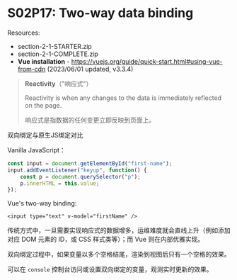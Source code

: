 # S02P17: Two-way data binding

Resources:

- section-2-1-STARTER.zip
- section-2-1-COMPLETE.zip
- **Vue installation** - https://vuejs.org/guide/quick-start.html#using-vue-from-cdn (2023/06/01 updated, v3.3.4)



> **Reactivity**（"响应式"）
>
> Reactivity is when any changes to the data is immediately reflected on the page.
>
> 响应式是指数据的任何变更立即反映到页面上。



双向绑定与原生JS绑定对比

Vanilla JavaScript：

```js
const input = document.getElementById("first-name");
input.addEventListener("keyup", function() {
    const p = document.querySelector("p");
    p.innerHTML = this.value;
});
```

Vue's two-way binding:

```vue
<input type="text" v-model="firstName" />
```

传统方式中，一旦需要实现响应式的数据增多，运维难度就会直线上升（例如添加对应 DOM 元素的 ID，或 CSS 样式类等）；而 Vue 则在内部优雅实现。



双向绑定过程中，如果变量以多个空格结尾，渲染到视图后只有一个空格的效果。

可以在 `console` 控制台访问或设置双向绑定的变量，观测实时更新的效果。
